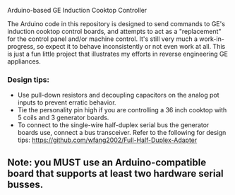 Arduino-based GE Induction Cooktop Controller

The Arduino code in this repository is designed to send commands to GE's induction cooktop control boards, and attempts to act as a "replacement" for the control panel and/or machine control.
It's still very much a work-in-progress, so expect it to behave inconsistently or not even work at all. This is just a fun little project that illustrates my efforts in reverse engineering GE appliances.


### Design tips:
- Use pull-down resistors and decoupling capacitors on the analog pot inputs to prevent erratic behavior.
- Tie the personality pin high if you are controlling a 36 inch cooktop with 5 coils and 3 generator boards.
- To connect to the single-wire half-duplex serial bus the generator boards use, connect a bus transceiver. Refer to the following for design tips: https://github.com/wfang2002/Full-Half-Duplex-Adapter

## Note: you MUST use an Arduino-compatible board that supports at least two hardware serial busses.
